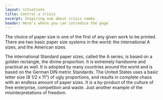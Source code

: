 ```yaml
---
layout: situations
title: Control a crisis
excerpt: Inspiring nub about crisis comms
header: Here's where you can introduce the page
---
```


The choice of paper size is one of the  first of any given work to be printed. There are two basic paper size systems in the world: the international A sizes, and the American sizes.

The international Standard paper sizes, called the A series, is based
on a golden rectangle, the divine proportion. It is extremely handsome
and practical as well. It is adopted by many countries around the world
and is based on the German DIN metric Standards. The United States uses
a basic letter size (8 1/2 x 11”) of ugly proportions, and results in
complete chaos with an endless amount of paper sizes. It is a
by-product of the culture of free enterprise, competition and waste.
Just another example of the misinterpretations of freedom.
